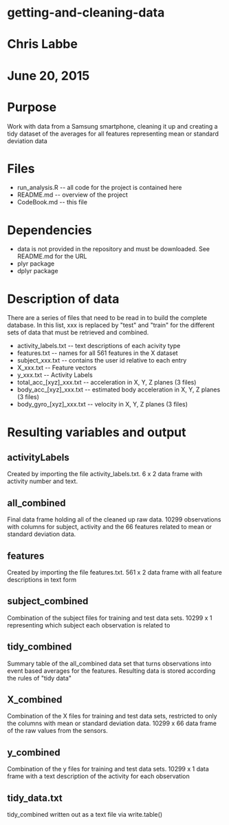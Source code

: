 # getting-and-cleaning-data
# Chris Labbe
# June 20, 2015

# Purpose
Work with data from a Samsung smartphone, cleaning it up and creating a tidy dataset of the averages for all features representing mean or standard deviation data

# Files

* run_analysis.R -- all code for the project is contained here
* README.md -- overview of the project
* CodeBook.md -- this file

# Dependencies

* data is not provided in the repository and must be downloaded.  See README.md for the URL
* plyr package
* dplyr package

# Description of data
There are a series of files that need to be read in to build the complete database.  In this list, xxx is replaced by "test" and "train" for the different sets of data that must be retrieved and combined.

* activity_labels.txt -- text descriptions of each acivity type
* features.txt -- names for all 561 features in the X dataset
* subject_xxx.txt -- contains the user id relative to each entry
* X_xxx.txt -- Feature vectors
* y_xxx.txt -- Activity Labels
* total_acc_[xyz]_xxx.txt -- acceleration in X, Y, Z planes (3 files)
* body_acc_[xyz]_xxx.txt -- estimated body acceleration in X, Y, Z planes (3 files)
* body_gyro_[xyz]_xxx.txt -- velocity in X, Y, Z planes (3 files)

# Resulting variables and output
## activityLabels
Created by importing the file activity_labels.txt.  6 x 2 data frame with activity number and text.

## all_combined
Final data frame holding all of the cleaned up raw data.  10299 observations with columns for subject, activity and the 66 features related to mean or standard deviation data.

## features
Created by importing the file features.txt.  561 x 2 data frame with all feature descriptions in text form

## subject_combined
Combination of the subject files for training and test data sets.  10299 x 1 representing which subject each observation is related to

## tidy_combined
Summary table of the all_combined data set that turns observations into event based averages for the features.  Resulting data is stored according the rules of "tidy data"

## X_combined
Combination of the X files for training and test data sets, restricted to only the columns with mean or standard deviation data.  10299 x 66 data frame of the raw values from the sensors.

## y_combined
Combination of the y files for training and test data sets.  10299 x 1 data frame with a text description of the activity for each observation

## tidy_data.txt
tidy_combined written out as a text file via write.table()